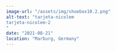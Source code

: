```yaml
---
image-url: "/assets/img/shoebox10.2.png"
alt-text: "tarjeta-nicolem
tarjeta-nicolem-2
"
date: "2021-08-21"
location: "Marburg, Germany"
---
```


